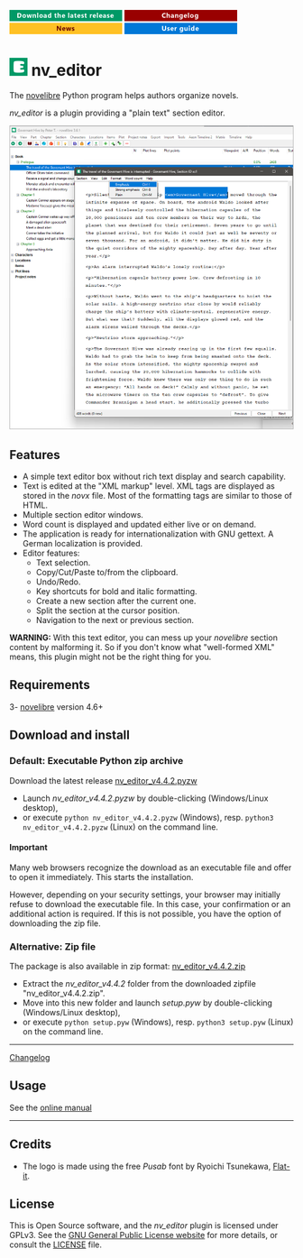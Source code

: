 [![Download the latest release](docs/img/download-button.png)](https://github.com/peter88213/nv_editor/raw/main/dist/nv_editor_v4.4.2.pyzw)
[![Changelog](docs/img/changelog-button.png)](docs/changelog.md)
[![News](docs/img/news-button.png)](https://github.com/peter88213/novelibre/discussions/1)
[![Online help](docs/img/help-button.png)](https://peter88213.github.io/nvhelp-en/nv_editor/)


# ![E](icons/eLogo32.png) nv_editor

The [novelibre](https://github.com/peter88213/novelibre/) Python program helps authors organize novels.  

*nv_editor* is a plugin providing a "plain text" section editor. 

![Screenshot](docs/Screenshots/screen01.png)

## Features

- A simple text editor box without rich text display and search capability.
- Text is edited at the "XML markup" level. XML tags are displayed as stored in the *novx* file. Most of the formatting tags are similar to those of HTML.
- Multiple section editor windows.
- Word count is displayed and updated either live or on demand.
- The application is ready for internationalization with GNU gettext. A German localization is provided. 
- Editor features:
    - Text selection.
    - Copy/Cut/Paste to/from the clipboard.
    - Undo/Redo.
    - Key shortcuts for bold and italic formatting.
    - Create a new section after the current one.
    - Split the section at the cursor position.
    - Navigation to the next or previous section.
    
**WARNING:** With this text editor, you can mess up your *novelibre* section content by malforming it. 
So if you don't know what "well-formed XML" means, this plugin might not be the right thing for you. 

## Requirements

3- [novelibre](https://github.com/peter88213/novelibre/) version 4.6+

## Download and install

### Default: Executable Python zip archive

Download the latest release [nv_editor_v4.4.2.pyzw](https://github.com/peter88213/nv_editor/raw/main/dist/nv_editor_v4.4.2.pyzw)

- Launch *nv_editor_v4.4.2.pyzw* by double-clicking (Windows/Linux desktop),
- or execute `python nv_editor_v4.4.2.pyzw` (Windows), resp. `python3 nv_editor_v4.4.2.pyzw` (Linux) on the command line.

#### Important

Many web browsers recognize the download as an executable file and offer to open it immediately. 
This starts the installation.

However, depending on your security settings, your browser may 
initially  refuse  to download the executable file. 
In this case, your confirmation or an additional action is required. 
If this is not possible, you have the option of downloading 
the zip file. 


### Alternative: Zip file

The package is also available in zip format: [nv_editor_v4.4.2.zip](https://github.com/peter88213/nv_editor/raw/main/dist/nv_editor_v4.4.2.zip)

- Extract the *nv_editor_v4.4.2* folder from the downloaded zipfile "nv_editor_v4.4.2.zip".
- Move into this new folder and launch *setup.pyw* by double-clicking (Windows/Linux desktop), 
- or execute `python setup.pyw` (Windows), resp. `python3 setup.pyw` (Linux) on the command line.

---

[Changelog](docs/changelog.md)

## Usage

See the [online manual](https://peter88213.github.io/nvhelp-en/nv_editor/)

---

## Credits

- The logo is made using the free *Pusab* font by Ryoichi Tsunekawa, [Flat-it](http://flat-it.com/).

## License

This is Open Source software, and the *nv_editor* plugin is licensed under GPLv3. See the
[GNU General Public License website](https://www.gnu.org/licenses/gpl-3.0.en.html) for more
details, or consult the [LICENSE](https://github.com/peter88213/nv_editor/blob/main/LICENSE) file.
